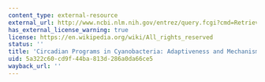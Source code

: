 ```yaml
---
content_type: external-resource
external_url: http://www.ncbi.nlm.nih.gov/entrez/query.fcgi?cmd=Retrieve&db=PubMed&dopt=Citation&list_uids=10547696
has_external_license_warning: true
license: https://en.wikipedia.org/wiki/All_rights_reserved
status: ''
title: 'Circadian Programs in Cyanobacteria: Adaptiveness and Mechanism'
uid: 5a322c60-cd9f-44ba-813d-286a0da66ce5
wayback_url: ''
---
```

